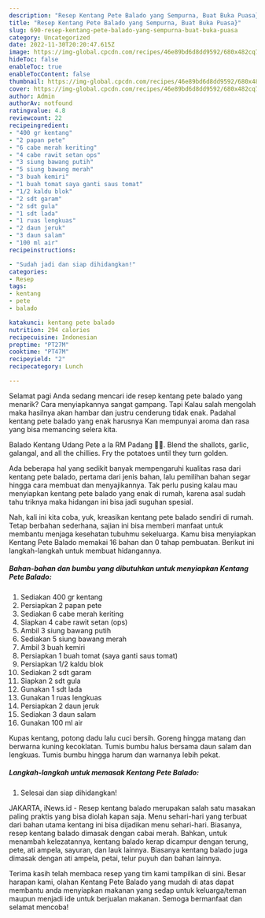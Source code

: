 ```yaml
---
description: "Resep Kentang Pete Balado yang Sempurna, Buat Buka Puasa}"
title: "Resep Kentang Pete Balado yang Sempurna, Buat Buka Puasa}"
slug: 690-resep-kentang-pete-balado-yang-sempurna-buat-buka-puasa
category: Uncategorized
date: 2022-11-30T20:20:47.615Z
image: https://img-global.cpcdn.com/recipes/46e89bd6d8dd9592/680x482cq70/kentang-pete-balado-foto-resep-utama.jpg
hideToc: false
enableToc: true
enableTocContent: false
thumbnail: https://img-global.cpcdn.com/recipes/46e89bd6d8dd9592/680x482cq70/kentang-pete-balado-foto-resep-utama.jpg
cover: https://img-global.cpcdn.com/recipes/46e89bd6d8dd9592/680x482cq70/kentang-pete-balado-foto-resep-utama.jpg
author: Admin
authorAv: notfound
ratingvalue: 4.8
reviewcount: 22
recipeingredient:
- "400 gr kentang"
- "2 papan pete"
- "6 cabe merah keriting"
- "4 cabe rawit setan ops"
- "3 siung bawang putih"
- "5 siung bawang merah"
- "3 buah kemiri"
- "1 buah tomat saya ganti saus tomat"
- "1/2 kaldu blok"
- "2 sdt garam"
- "2 sdt gula"
- "1 sdt lada"
- "1 ruas lengkuas"
- "2 daun jeruk"
- "3 daun salam"
- "100 ml air"
recipeinstructions:

- "Sudah jadi dan siap dihidangkan!"
categories:
- Resep
tags:
- kentang
- pete
- balado

katakunci: kentang pete balado 
nutrition: 294 calories
recipecuisine: Indonesian
preptime: "PT27M"
cooktime: "PT47M"
recipeyield: "2"
recipecategory: Lunch

---
```



Selamat pagi Anda sedang mencari ide resep kentang pete balado yang menarik? Cara menyiapkannya sangat gampang. Tapi Kalau salah mengolah maka hasilnya akan hambar dan justru cenderung tidak enak. Padahal kentang pete balado yang enak harusnya Kan mempunyai aroma dan rasa yang bisa memancing selera kita.


Balado Kentang Udang Pete a la RM Padang 👍🏼. Blend the shallots, garlic, galangal, and all the chillies. Fry the potatoes until they turn golden.

Ada beberapa hal yang sedikit banyak mempengaruhi kualitas rasa dari kentang pete balado, pertama dari jenis bahan, lalu pemilihan bahan segar hingga cara membuat dan menyajikannya. Tak perlu pusing kalau mau menyiapkan kentang pete balado yang enak di rumah, karena asal sudah tahu triknya maka hidangan ini bisa jadi suguhan spesial.


Nah, kali ini kita coba, yuk, kreasikan kentang pete balado sendiri di rumah. Tetap berbahan sederhana, sajian ini bisa memberi manfaat untuk membantu menjaga kesehatan tubuhmu sekeluarga. Kamu bisa menyiapkan Kentang Pete Balado memakai 16 bahan dan 0 tahap pembuatan. Berikut ini langkah-langkah untuk membuat hidangannya.

<!--inarticleads1-->

##### Bahan-bahan dan bumbu yang dibutuhkan untuk menyiapkan Kentang Pete Balado:

1. Sediakan 400 gr kentang
1. Persiapkan 2 papan pete
1. Sediakan 6 cabe merah keriting
1. Siapkan 4 cabe rawit setan (ops)
1. Ambil 3 siung bawang putih
1. Sediakan 5 siung bawang merah
1. Ambil 3 buah kemiri
1. Persiapkan 1 buah tomat (saya ganti saus tomat)
1. Persiapkan 1/2 kaldu blok
1. Sediakan 2 sdt garam
1. Siapkan 2 sdt gula
1. Gunakan 1 sdt lada
1. Gunakan 1 ruas lengkuas
1. Persiapkan 2 daun jeruk
1. Sediakan 3 daun salam
1. Gunakan 100 ml air


Kupas kentang, potong dadu lalu cuci bersih. Goreng hingga matang dan berwarna kuning kecoklatan. Tumis bumbu halus bersama daun salam dan lengkuas. Tumis bumbu hingga harum dan warnanya lebih pekat. 

<!--inarticleads2-->

##### Langkah-langkah untuk memasak Kentang Pete Balado:


1. Selesai dan siap dihidangkan!

JAKARTA, iNews.id - Resep kentang balado merupakan salah satu masakan paling praktis yang bisa diolah kapan saja. Menu sehari-hari yang terbuat dari bahan utama kentang ini bisa dijadikan menu sehari-hari. Biasanya, resep kentang balado dimasak dengan cabai merah. Bahkan, untuk menambah kelezatannya, kentang balado kerap dicampur dengan terung, pete, ati ampela, sayuran, dan lauk lainnya. Biasanya kentang balado juga dimasak dengan ati ampela, petai, telur puyuh dan bahan lainnya. 

Terima kasih telah membaca resep yang tim kami tampilkan di sini. Besar harapan kami, olahan Kentang Pete Balado yang mudah di atas dapat membantu anda menyiapkan makanan yang sedap untuk keluarga/teman maupun menjadi ide untuk berjualan makanan. Semoga bermanfaat dan selamat mencoba!

